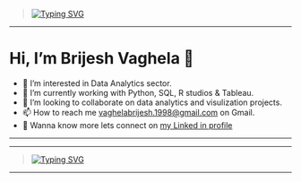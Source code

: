 > <a href="https://git.io/typing-svg"><img src="https://readme-typing-svg.demolab.com?font=La+Belle+Aurore&duration=1500&pause=700&color=FFFF00ter=False&multiline=true&width=500&height=65&lines=Welcome+to+Brijesh+Vaghela's+Git+Hub+Profile...;Hope+you+have+a+great+day+ahead...+%F0%9F%98%84" alt="Typing SVG" /></a>
 ---
# Hi, I’m **Brijesh Vaghela** 👋
- 👀 I’m interested in Data Analytics sector.
- 🌱 I’m currently working with Python, SQL, R studios & Tableau.
- 💞️ I’m looking to collaborate on data analytics and visulization projects.
- 📫 How to reach me vaghelabrijesh.1998@gmail.com on Gmail.
- 🤵 Wanna know more lets connect on [my Linked in profile](https://www.linkedin.com/in/brijesh-vaghela-2b398217a)
---
---
> <a href="https://git.io/typing-svg"><img src="https://readme-typing-svg.demolab.com?font=Fira+Code&duration=2000&pause=800&color=53F7EF&center=false&multiline=true&width=1000&height=115&lines=A+thorough+and+meticulous+person+passionate+about+helping+in+business+growth.;+Former+small+business+owner.;Proficient+in+Python%2C+SQL%2C+Microsoft+Excel%2C+R+Studio%2C+and+Tableau.;+Possessing+strong+technical+skills+rooted+in+substantial+training+as+an+engineer.++" alt="Typing SVG" /></a>

---

